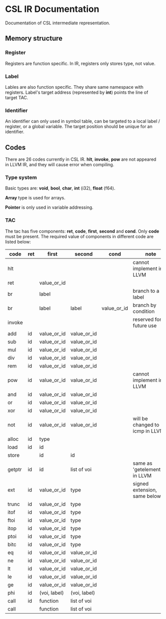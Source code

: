 # CSL IR Documentation

Documentation of CSL intermediate representation.


## Memory structure

### Register

Registers are function specific. In IR, registers only stores type, not value.

### Label

Lables are also function specific. They share same namespace with registers. Label's target address (represented by __int__) points the line of target TAC.

### Identifier

An identifier can only used in symbol table, can be targeted to a local label / register, or a global variable. The target position should be unique for an identifier.


## Codes

There are 26 codes currently in CSL IR. __hlt__, __invoke__, __pow__ are not appeared in LLVM IR, and they will cause error when compiling.


### Type system

Basic types are: __void__, __bool__, __char__, __int__ (i32), __float__ (f64).

__Array__ type is used for arrays.

__Pointer__ is only used in variable addressing.


### TAC

The tac has five components: __ret__, __code__, __first__, __second__ and __cond__. Only __code__ must be present. The required value of components in different code are listed below:

code    | ret       | first     | second    | cond      |note
---     | ---       | ---       | ---       | ---       |---
hlt     |           |           |           |           |cannot implement in LLVM
ret     |           |value_or_id|           |           |
br      |           |label      |           |           |branch to a label
br      |           |label      |label      |value_or_id|branch by condition
invoke  |           |           |           |           |reserved for future use
add     |id         |value_or_id|value_or_id|           |
sub     |id         |value_or_id|value_or_id|           |
mul     |id         |value_or_id|value_or_id|           |
div     |id         |value_or_id|value_or_id|           |
rem     |id         |value_or_id|value_or_id|           |
pow     |id         |value_or_id|value_or_id|           |cannot implement in LLVM
and     |id         |value_or_id|value_or_id|           |
or      |id         |value_or_id|value_or_id|           |
xor     |id         |value_or_id|value_or_id|           |
not     |id         |value_or_id|value_or_id|           |will be changed to icmp in LLVM
alloc   |id         |type       |           |           |
load    |id         |id         |           |           |
store   |           |id         |id         |           |
getptr  |id         |id         |list of voi|           |same as 'getelementptr' in LLVM
ext     |id         |value_or_id|type       |           |signed extension, same below.
trunc   |id         |value_or_id|type       |           |
itof    |id         |value_or_id|type       |           |
ftoi    |id         |value_or_id|type       |           |
itop    |id         |value_or_id|type       |           |
ptoi    |id         |value_or_id|type       |           |
bitc    |id         |value_or_id|type       |           |
eq      |id         |value_or_id|value_or_id|           |
ne      |id         |value_or_id|value_or_id|           |
lt      |id         |value_or_id|value_or_id|           |
le      |id         |value_or_id|value_or_id|           |
ge      |id         |value_or_id|value_or_id|           |
phi     |id         |(voi, label)|(voi, label)|         |
call    |id         |function   |list of voi|           |
call    |           |function   |list of voi|           |

